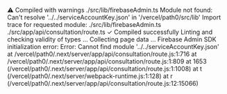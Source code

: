  ⚠ Compiled with warnings
./src/lib/firebaseAdmin.ts
Module not found: Can't resolve '../../serviceAccountKey.json' in '/vercel/path0/src/lib'
Import trace for requested module:
./src/lib/firebaseAdmin.ts
./src/app/api/consultation/route.ts
 ✓ Compiled successfully
   Linting and checking validity of types ...
   Collecting page data ...
Firebase Admin SDK initialization error: Error: Cannot find module '../../serviceAccountKey.json'
    at /vercel/path0/.next/server/app/api/consultation/route.js:1:716
    at /vercel/path0/.next/server/app/api/consultation/route.js:1:809
    at 1653 (/vercel/path0/.next/server/app/api/consultation/route.js:1:1008)
    at t (/vercel/path0/.next/server/webpack-runtime.js:1:128)
    at r (/vercel/path0/.next/server/app/api/consultation/route.js:12:15066)